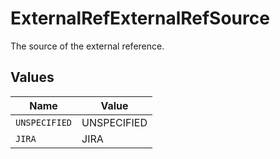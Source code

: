 # ExternalRefExternalRefSource

The source of the external reference.


## Values

| Name          | Value         |
| ------------- | ------------- |
| `UNSPECIFIED` | UNSPECIFIED   |
| `JIRA`        | JIRA          |